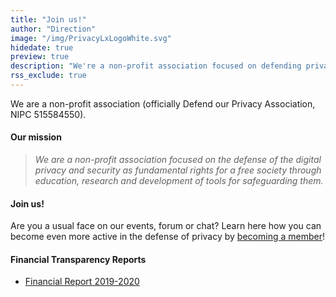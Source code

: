 ```yaml
---
title: "Join us!"
author: "Direction"
image: "/img/PrivacyLxLogoWhite.svg"
hidedate: true
preview: true
description: "We're a non-profit association focused on defending privacy."
rss_exclude: true
---
```


We are a non-profit association (officially Defend our Privacy
Association, NIPC 515584550).

#### Our mission

> *We are a non-profit association focused on the defense of the
digital privacy and security as fundamental rights for a
free society through education, research and development of
tools for safeguarding them.*

#### Join us!

Are you a usual face on our events, forum or chat? Learn here how you
can become even more active in the defense of privacy by [becoming a
member](/community/become-a-member)! 


#### Financial Transparency Reports

* [Financial Report 2019-2020](/documents/financials/financialreport2019.pdf)
